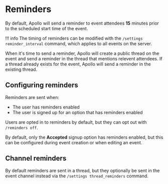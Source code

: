 # Reminders

By default, Apollo will send a reminder to event attendees **15** minutes prior to
the scheduled start time of the event.

!!! info
    The timing of reminders can be modified with the `/settings reminder_interval`
    command, which applies to all events on the server.

When it's time to send a reminder, Apollo will create a public thread on the
event and send a reminder in the thread that mentions relevent attendees. If a
thread already exists for the event, Apollo will send a reminder in the existing
thread.

## Configuring reminders

Reminders are sent when:

- The user has reminders enabled
- The user is signed up for an option that has reminders enabled

Users are opted in to reminders by default, but they can opt out with
`/reminders off`.

By default, only the **Accepted** signup option has reminders enabled, but this
can be configured during event creation or when editing an event.

## Channel reminders

By default reminders are sent in a thread, but they optionally be sent in the
event channel instead via the `/settings thread_reminders` command.
